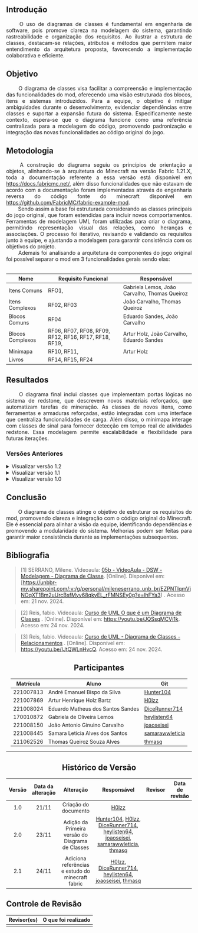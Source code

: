 ## Introdução 
<!--  
- **Apresente o tema do projeto ou estudo;**
- **Busque trazer referências no decorrer do texto;**
- Destaque a relevância do diagrama ou abordagem para a área de aplicação.
- Mencione brevemente os principais aspectos que serão abordados no documento.
-->
<div align="justify">&emsp;&emsp;
O uso de diagramas de classes é fundamental em engenharia de software, pois promove clareza na modelagem do sistema, garantindo rastreabilidade e organização dos requisitos. Ao ilustrar a estrutura de classes, destacam-se relações, atributos e métodos que permitem maior entendimento da arquitetura proposta, favorecendo a implementação colaborativa e eficiente.
</div>

## Objetivo
<!--  
- **Declare o que se pretende alcançar com o diagrama em projetos no geral; Busque referenciar!**
- **Declare o que se pretende alcançar com o diagrama para equipe neste contexto;**
- **Destaque os resultados esperados, como soluções para problemas, melhorias no entendimento ou suporte à tomada de decisões.**
-->
<div align="justify">&emsp;&emsp;
O diagrama de classes visa facilitar a compreensão e implementação das funcionalidades do mod, oferecendo uma visão estruturada dos blocos, itens e sistemas introduzidos. Para a equipe, o objetivo é mitigar ambiguidades durante o desenvolvimento, evidenciar dependências entre classes e suportar a expansão futura do sistema. Especificamente neste contexto, espera-se que o diagrama funcione como uma referência centralizada para a modelagem do código, promovendo padronização e integração das novas funcionalidades ao código original do jogo.
</div>

## Metodologia
<!--  
- **Explique o processo utilizado para desenvolver o trabalho. COMO foi feito?**
- **Descreva as ferramentas, técnicas ou referências utilizadas na construção do diagrama ou solução. Se houver alguma ferramenta específica determinada pela professora, a sugestão é usá-la sendo em qualquer etapa do processo. Podem começar com uma ferramenta que já são familiarizados e depois explorar outras ferramentas.**
- Se desejarem, podem citar os desafios encontrados seguindo a metodologia, propostas de melhoria, etc.
-->

<div align="justify">&emsp;&emsp;
A construção do diagrama seguiu os princípios de orientação a objetos, alinhando-se à arquitetura do Minecraft na versão Fabric 1.21.X, toda
a documentação referente a essa versão está disponível em <a href="https://docs.fabricmc.net/">https://docs.fabricmc.net/</a>, além disso
funcionalidades que não estavam de acordo com a documentação foram implementadas através de engenharia reversa do código fonte do minecraft
disponível em <a href="https://github.com/FabricMC/fabric-example-mod">https://github.com/FabricMC/fabric-example-mod</a>.
</div>
<div align="justify">&emsp;&emsp;
Sendo assim a base foi estruturada considerando as classes principais do jogo original, que foram estendidas para incluir novos comportamentos. Ferramentas de modelagem UML foram utilizadas para criar o diagrama, permitindo representação visual das relações, como heranças e associações. O processo foi iterativo, revisando e validando os requisitos junto à equipe, e ajustando a modelagem para garantir consistência com os objetivos do projeto.
</div>
<div align="justify">&emsp;&emsp;
Ademais foi analisando a arquitetura de componentes do jogo original foi possível separar o mod em 3 funcionalidades gerais sendo elas:
</div>
<br>
<div style="margin: 0 auto; width: fit-content;">

| **Nome**         | **Requisito Funcional**                               | **Responsável**                               |
|------------------|-------------------------------------------------------|-----------------------------------------------|
| Itens Comuns     | RFO1,                                                 | Gabriela Lemos, João Carvalho, Thomas Queiroz |
| Itens Complexos  | RF02, RF03                                            | João Carvalho, Thomas Queiroz                 |
| Blocos Comuns    | RF04                                                  | Eduardo Sandes, João Carvalho                 |
| Blocos Complexos | RF06, RF07, RF08, RF09, RF12, RF16, RF17, RF18, RF19, | Artur Holz, João Carvalho, Eduardo Sandes     |
| Minimapa         | RF10, RF11,                                           | Artur Holz                                    |
| Livros           | RF14, RF15, RF24                                      |                                               |

</div>

## Resultados
<!--  
- **Apresente o produto final, como o diagrama ou solução desenvolvida.** 
- **Desenvolva ao menos um parágrafo referenciando a figura**
- **Adicione "Figura 1 - Título da Figura/Quadro/Tabela" acima e "Fonte: " abaixo dela**
- Destaque os pontos principais ou insights obtidos durante o processo.
- **APRESENTE AS VERSÕES DO DIAGRAMA!! Podem usar o formato abaixo para poluir menos a página**
-->


<div align="justify">&emsp;&emsp;
O diagrama final inclui classes que implementam portas lógicas no sistema de redstone, que descrevem novos materiais reforçados, que automatizam tarefas de mineração. As classes de novos itens, como ferramentas e armaduras reforçadas, estão integradas com uma interface que centraliza funcionalidades de carga. Além disso, o minimapa interage com classes de sinal para fornecer detecção em tempo real de atividades redstone. Essa modelagem permite escalabilidade e flexibilidade para futuras iterações.
</div>

### Versões Anteriores

<details>
<summary>Visualizar versão 1.2</summary>

### Versão 1.2
<!-- Alterar para o Diagrama de Classes>-->
<!-- Aqui documente as mudanças de uma versão para a outra -->
A Figura 1 apresenta não só o BPMN revisado como também alguns materiais utilizados durante sua confecção.

<center><b>Figura 1 -</b> BPMN revisado versão 1.2</center>

![Versao 1.2](../assets/BPMN/bpmn2.png)

<center><b>Fonte:</b> Lemos, 2024.</center>

</details>

<details>
<summary>Visualizar versão 1.1</summary>

### Versão 1.1

A Figura 2 e 3 apresenta o Diagrama de Classes dos itens comuns e complexos respectivamente.

<center><b>Figura 2 -</b> Diagrama de Classes de Itens comuns</center>

![Versão 2.0](../assets/DCv2.1.png)

<center><b>Fonte:</b> Lemos, Sandes, Carvalho, 2024.</center>

<br>

<center><b>Figura 3 -</b> Diagrama de Classes de Itens complexos</center>

![Versão 2.0](../assets/DCv2.0.png)

<center><b>Fonte:</b> Queiroz, 2024.</center>

</details>

<details>
<summary>Visualizar versão 1.0</summary>

### Versão 1.0

Primeiro rascunho do Diagrama de Classes pode ser vista na Figura 4.

<center><b>Figura 4 -</b> Diagrama de Classes versão 1.0</center>

![Versão 1.0](../assets/DCv1.0.png)

<center><b>Fonte:</b> Silva, Bartz, Sandes, Lemos,  Carvalho, Santos, Alves, 2024.</center>

</details>

## Conclusão
<!--  
-   **Resuma os pontos principais do trabalho.**
-   **Avalie se os objetivos foram alcançados e o impacto do trabalho.**
-   **Apresente perspectivas para melhorias ou trabalhos futuros.**
-->


<div align="justify">&emsp;&emsp;
O diagrama de classes atinge o objetivo de estruturar os requisitos do mod, promovendo clareza e integração com o código original do Minecraft. Ele é essencial para alinhar a visão da equipe, identificando dependências e promovendo a modularidade do sistema. Melhorias podem ser feitas para garantir maior consistência durante as implementações subsequentes.
</div>

## Bibliografia 

> [1] SERRANO, Milene. Videoaula: [05b - VideoAula - DSW - Modelagem - Diagrama de Classe](https://unbbr-my.sharepoint.com/:v:/g/personal/mileneserrano_unb_br/EZPNTlqmVjNOqXT1Bm2uUrcBsfMyv68qkyEL_rFMNSEy0g?e=lhFYa3). [Online]. Disponível em: [https://unbbr-my.sharepoint.com/:v:/g/personal/mileneserrano_unb_br/EZPNTlqmVjNOqXT1Bm2uUrcBsfMyv68qkyEL_rFMNSEy0g?e=lhFYa3) . Acesso em: 21 nov. 2024.

> [2] Reis, fabio. Videoaula: [Curso de UML O que é um Diagrama de Classes](https://youtu.be/JQSsqMCVi1k) . [Online]. Disponível em: <https://youtu.be/JQSsqMCVi1k>. Acesso em: 24 nov. 2024.

> [3] Reis, fabio. Videoaula: [Curso de UML - Diagrama de Classes - Relacionamentos](https://youtu.be/IJtQWLnHvcQ) . [Online]. Disponível em: <https://youtu.be/IJtQWLnHvcQ>. Acesso em: 24 nov. 2024.

<center>

## Participantes

</center>

<!-- de preferência: em ordem alfabética, seguindo o exemplo: -->

<div style="margin: 0 auto; width: fit-content;">

| Matrícula | Aluno                             | Git                                                   |
|-----------|-----------------------------------|-------------------------------------------------------|
| 221007813 | André Emanuel Bispo da Silva      | [Hunter104](https://github.com/Hunter104)             |
| 221007869 | Artur Henrique Holz Bartz         | [H0lzz](https://github.com/H0lzz)                     |
| 221008024 | Eduardo Matheus dos Santos Sandes | [DiceRunner714](https://github.com/DiceRunner714)     |
| 170010872 | Gabriela de Oliveira Lemos        | [heylisten64](https://github.com/heylisten64)         |
| 221008150 | João Antonio Ginuino Carvalho     | [joaoseisei](https://github.com/joaoseisei)           |
| 221008445 | Samara Letícia Alves dos Santos   | [samarawwleticia](https://github.com/samarawwleticia) |
| 211062526 | Thomas Queiroz Souza Alves        | [thmasq](https://github.com/thmasq)                   |


</div>

---

<center>

## Histórico de Versão

</center>

<div style="margin: 0 auto; width: fit-content;">

| Versão | Data da alteração |                     Alteração                     |                                                                                                                                                       Responsável                                                                                                                                                       | Revisor | Data de revisão |
|:------:|:-----------------:|:-------------------------------------------------:|:-----------------------------------------------------------------------------------------------------------------------------------------------------------------------------------------------------------------------------------------------------------------------------------------------------------------------:|:-------:|:---------------:|
|  1.0   |       21/11       |               Criação do documento                |                                                                                                                                            [H0lzz](https://github.com/H0lzz)                                                                                                                                            |         |                 |
|  2.0   |       23/11       | Adição da Primeira versão do Diagrama de Classes  | [Hunter104](https://github.com/Hunter104), [H0lzz](https://github.com/H0lzz), [DiceRunner714](https://github.com/DiceRunner714), [heylisten64](https://github.com/heylisten64), [joaoseisei](https://github.com/joaoseisei), [samarawwleticia](https://github.com/samarawwleticia), [thmasq](https://github.com/thmasq) |         |                 |
|  2.1   |       24/11       | Adiciona referências e estudo do minecraft fabric |                                                  [H0lzz](https://github.com/H0lzz), [DiceRunner714](https://github.com/DiceRunner714), [heylisten64](https://github.com/heylisten64), [joaoseisei](https://github.com/joaoseisei), [thmasq](https://github.com/thmasq)                                                  |         |                 |

</div>

## Controle de Revisão

|                        Revisor(es)                        |                                             O que foi realizado                                             |
|:---------------------------------------------------------:|:-----------------------------------------------------------------------------------------------------------:|
|                                                           |                                                                                                             |